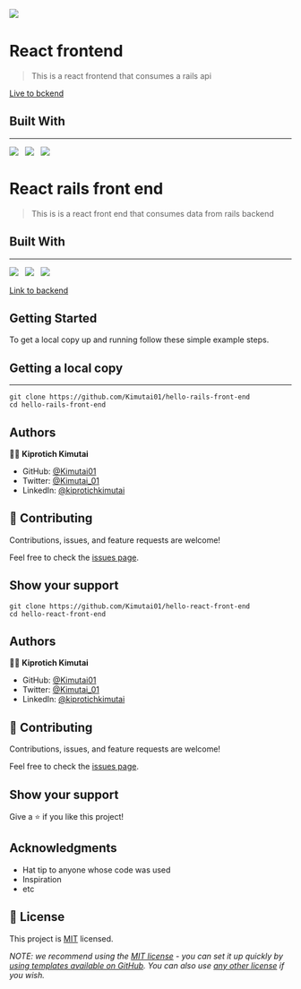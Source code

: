 ![](https://img.shields.io/badge/Kiprotich-kimutai-yellow?labelColor=blue)&nbsp;


# React frontend

> This is a react frontend that consumes a rails api

[Live to bckend](https://github.com/Kimutai01/hello-rails-backend)

## Built With

---

![](https://img.shields.io/badge/React-black)&nbsp;&nbsp;&nbsp;![](https://img.shields.io/badge/Redux-green)&nbsp;&nbsp;&nbsp;![](https://img.shields.io/badge/CSS-Yellow)
# React rails front end

> This is is a react front end that consumes data from rails backend

## Built With

---

![](https://img.shields.io/badge/Github-black)&nbsp;&nbsp;&nbsp;![](https://img.shields.io/badge/React-green)&nbsp;&nbsp;&nbsp;![](https://img.shields.io/badge/CSS-Yellow)

[Link to backend](https://github.com/Kimutai01/hello-rails-backend)


## Getting Started

To get a local copy up and running follow these simple example steps.

## Getting a local copy

---

```
git clone https://github.com/Kimutai01/hello-rails-front-end
cd hello-rails-front-end
```

## Authors

👤👤 **Kiprotich Kimutai**

- GitHub: [@Kimutai01](https://github.com/Kimutai01)
- Twitter: [@Kimutai_01](https://twitter.com/Kimutai_01?s=09)
- LinkedIn: [@kiprotichkimutai](https://www.linkedin.com/m/in/kimutai-kiprotich-1b5045216)

## 🤝 Contributing

Contributions, issues, and feature requests are welcome!

Feel free to check the [issues page](../../issues/).

## Show your support

```
git clone https://github.com/Kimutai01/hello-react-front-end
cd hello-react-front-end
```

## Authors

👤👤 **Kiprotich Kimutai**

- GitHub: [@Kimutai01](https://github.com/Kimutai01)
- Twitter: [@Kimutai_01](https://twitter.com/Kimutai_01?s=09)
- LinkedIn: [@kiprotichkimutai](https://www.linkedin.com/m/in/kimutai-kiprotich-1b5045216)

## 🤝 Contributing

Contributions, issues, and feature requests are welcome!

Feel free to check the [issues page](../../issues/).

## Show your support

Give a ⭐️ if you like this project!

## Acknowledgments

- Hat tip to anyone whose code was used
- Inspiration
- etc

## 📝 License

This project is [MIT](./LICENSE) licensed.

_NOTE: we recommend using the [MIT license](https://choosealicense.com/licenses/mit/) - you can set it up quickly by [using templates available on GitHub](https://docs.github.com/en/communities/setting-up-your-project-for-healthy-contributions/adding-a-license-to-a-repository). You can also use [any other license](https://choosealicense.com/licenses/) if you wish._
